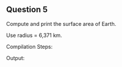 ## Question 5

Compute and print the surface area of Earth.

Use radius = 6,371 km.

Compilation Steps:  

Output:
